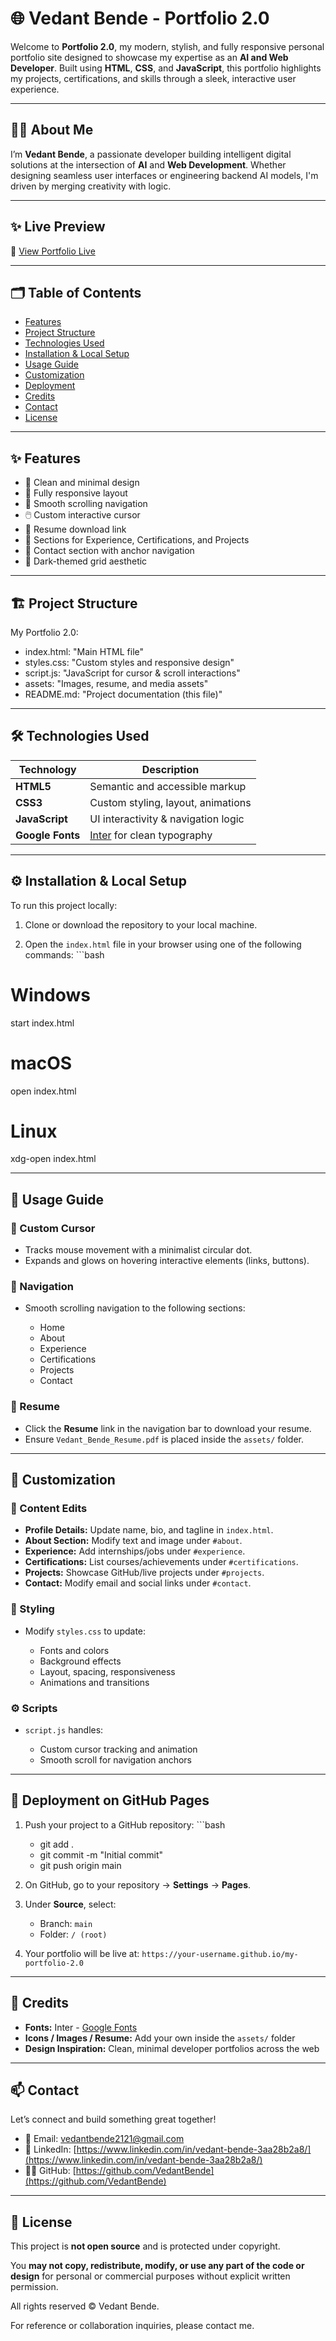 # 🌐 Vedant Bende - Portfolio 2.0

Welcome to **Portfolio 2.0**, my modern, stylish, and fully responsive personal portfolio site designed to showcase my expertise as an **AI and Web Developer**. Built using **HTML**, **CSS**, and **JavaScript**, this portfolio highlights my projects, certifications, and skills through a sleek, interactive user experience.

---

## 🧑‍💻 About Me

I’m **Vedant Bende**, a passionate developer building intelligent digital solutions at the intersection of **AI** and **Web Development**. Whether designing seamless user interfaces or engineering backend AI models, I'm driven by merging creativity with logic.

---

## ✨ Live Preview

🔗 [View Portfolio Live](https://vedantbende.github.io/Portfolio-2.0/)

---

## 🗂️ Table of Contents

- [Features](#-features)  
- [Project Structure](#-project-structure)  
- [Technologies Used](#-technologies-used)  
- [Installation & Local Setup](#-installation--local-setup)  
- [Usage Guide](#-usage-guide)  
- [Customization](#-customization)  
- [Deployment](#-deployment-on-github-pages)  
- [Credits](#-credits)  
- [Contact](#-contact)  
- [License](#-license)

---

## ✨ Features

- 🎯 Clean and minimal design  
- 📱 Fully responsive layout  
- 🧭 Smooth scrolling navigation  
- 🖱️ Custom interactive cursor  
- 📜 Resume download link  
- 🧪 Sections for Experience, Certifications, and Projects  
- 📨 Contact section with anchor navigation  
- 🎨 Dark-themed grid aesthetic

---

## 🏗️ Project Structure

My Portfolio 2.0:
  - index.html: "Main HTML file"
  - styles.css: "Custom styles and responsive design"
  - script.js: "JavaScript for cursor & scroll interactions"
  - assets: "Images, resume, and media assets"
  - README.md: "Project documentation (this file)"

---

## 🛠️ Technologies Used

| Technology        | Description                            |
|-------------------|------------------------------------|
| **HTML5**         | Semantic and accessible markup      |
| **CSS3**          | Custom styling, layout, animations  |
| **JavaScript**    | UI interactivity & navigation logic |
| **Google Fonts**  | [Inter](https://fonts.google.com/specimen/Inter) for clean typography |

---

## ⚙️ Installation & Local Setup

To run this project locally:

1. Clone or download the repository to your local machine.

2. Open the `index.html` file in your browser using one of the following commands: ```bash

# Windows
start index.html

# macOS
open index.html

# Linux
xdg-open index.html

---

## 🧭 Usage Guide

### 🔘 Custom Cursor

* Tracks mouse movement with a minimalist circular dot.
* Expands and glows on hovering interactive elements (links, buttons).

### 🧭 Navigation

* Smooth scrolling navigation to the following sections:

  * Home
  * About
  * Experience
  * Certifications
  * Projects
  * Contact

### 📄 Resume

* Click the **Resume** link in the navigation bar to download your resume.
* Ensure `Vedant_Bende_Resume.pdf` is placed inside the `assets/` folder.

---

## 🎨 Customization

### 📌 Content Edits

* **Profile Details:** Update name, bio, and tagline in `index.html`.
* **About Section:** Modify text and image under `#about`.
* **Experience:** Add internships/jobs under `#experience`.
* **Certifications:** List courses/achievements under `#certifications`.
* **Projects:** Showcase GitHub/live projects under `#projects`.
* **Contact:** Modify email and social links under `#contact`.

### 🎨 Styling

* Modify `styles.css` to update:

  * Fonts and colors
  * Background effects
  * Layout, spacing, responsiveness
  * Animations and transitions

### ⚙️ Scripts

* `script.js` handles:

  * Custom cursor tracking and animation
  * Smooth scroll for navigation anchors

---

## 🚀 Deployment on GitHub Pages

1. Push your project to a GitHub repository: ```bash

    - git add .
    - git commit -m "Initial commit"
    - git push origin main

2. On GitHub, go to your repository → **Settings** → **Pages**.

3. Under **Source**, select:

   * Branch: `main`
   * Folder: `/ (root)`

4. Your portfolio will be live at:
   `https://your-username.github.io/my-portfolio-2.0`

---

## 🙏 Credits

* **Fonts:** Inter - [Google Fonts](https://fonts.google.com/specimen/Inter)
* **Icons / Images / Resume:** Add your own inside the `assets/` folder
* **Design Inspiration:** Clean, minimal developer portfolios across the web

---

## 📫 Contact

Let’s connect and build something great together!

* 📧 Email: [vedantbende2121@gmail.com](mailto:vedantbende2121@gmail.com)
* 💼 LinkedIn: [https://www.linkedin.com/in/vedant-bende-3aa28b2a8/](https://www.linkedin.com/in/vedant-bende-3aa28b2a8/)
* 🧑‍💻 GitHub: [https://github.com/VedantBende](https://github.com/VedantBende)

---

## 📜 License

This project is **not open source** and is protected under copyright.

You **may not copy, redistribute, modify, or use any part of the code or design** for personal or commercial purposes without explicit written permission.

All rights reserved © Vedant Bende.

For reference or collaboration inquiries, please contact me.
